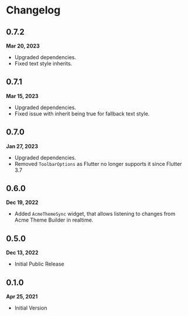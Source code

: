 # Changelog
## 0.7.2
**Mar 20, 2023**
- Upgraded dependencies.
- Fixed text style inherits.

## 0.7.1
**Mar 15, 2023**
- Upgraded dependencies.
- Fixed issue with inherit being true for fallback text style.

## 0.7.0
**Jan 27, 2023**
- Upgraded dependencies.
- Removed `ToolbarOptions` as Flutter no longer supports it since Flutter 3.7

## 0.6.0
**Dec 19, 2022**
- Added `AcmeThemeSync` widget, that allows listening to changes from Acme Theme Builder in realtime.

## 0.5.0
**Dec 13, 2022**
- Initial Public Release

## 0.1.0
**Apr 25, 2021**
- Initial Version